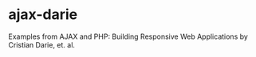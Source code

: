 # ajax-darie
Examples from AJAX and PHP: Building Responsive Web Applications by Cristian Darie, et. al.
